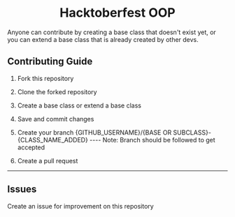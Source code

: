 <div align="center">
				<h1>Hacktoberfest OOP</h1>
</div>

Anyone can contribute by creating a base class that doesn't exist yet, or you can extend a base class that is already created by other devs.

## Contributing Guide

1. Fork this repository

2. Clone the forked repository

3. Create a base class or extend a base class

4. Save and commit changes

5. Create your branch {GITHUB_USERNAME}/{BASE OR SUBCLASS}-{CLASS_NAME_ADDED} ---- Note: Branch should be followed to get accepted

6. Create a pull request

---
## Issues
Create an issue for improvement on this repository
